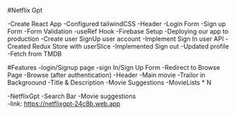 #Netflix Gpt

-Create React App
-Configured tailwindCSS
-Header
-Login Form
-Sign up Form
-Form Validation
-useRef Hook
-Firebase Setup
-Deploying our app to production
-Create user SignUp user account
-Implement Sign In user API
-Created Redux Store with userSlice
-Implemented Sign out
-Updated profile
-Fetch from TMDB

#Features
-login/Signup page
    -sign In/Sign Up Form
    -Redirect to Browse Page
-Browse (after authentication)
    -Header
    -Main movie
        -Trailor in Backgroound
        -Title & Description
        -Movie Suggestions
            -MovieLists * N

-NetflixGpt
    -Search Bar
    -Movie suggestions     
    -link: https://netflixgpt-24c8b.web.app     